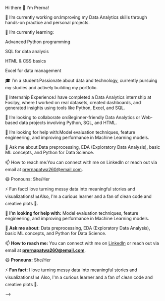 Hi there 👋 I'm Prerna!

🔭 I’m currently working on:Improving my Data Analytics skills through hands-on practice and personal projects.

🌱 I’m currently learning:

Advanced Python programming

SQL for data analysis

HTML & CSS basics

Excel for data management

🎓 I’m a student:Passionate about data and technology, currently pursuing my studies and actively building my portfolio.

💼 Internship Experience:I have completed a Data Analytics internship at Fosilpy, where I worked on real datasets, created dashboards, and generated insights using tools like Python, Excel, and SQL.

👯 I’m looking to collaborate on:Beginner-friendly Data Analytics or Web-based data projects involving Python, SQL, and HTML.

🤔 I’m looking for help with:Model evaluation techniques, feature engineering, and improving performance in Machine Learning models.

💬 Ask me about:Data preprocessing, EDA (Exploratory Data Analysis), basic ML concepts, and Python for Data Science.

📫 How to reach me:You can connect with me on LinkedIn or reach out via email at prernapatwa260@email.com.

😄 Pronouns: She/Her

⚡ Fun fact:I love turning messy data into meaningful stories and visualizations! 📊Also, I'm a curious learner and a fan of clean code and creative plots 🎨.



🤔 **I’m looking for help with:**
Model evaluation techniques, feature engineering, and improving performance in Machine Learning models.

💬 **Ask me about:**
Data preprocessing, EDA (Exploratory Data Analysis), basic ML concepts, and Python for Data Science.

📫 **How to reach me:**
You can connect with me on [LinkedIn](#) or reach out via email at **[prernapatwa260@email.com](mailto:prernapatwa260@email.com)**.

😄 **Pronouns:** She/Her

⚡ **Fun fact:**
I love turning messy data into meaningful stories and visualizations! 📊
Also, I'm a curious learner and a fan of clean code and creative plots 🎨.

-->
